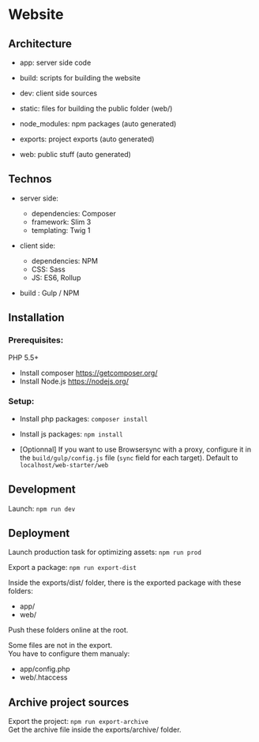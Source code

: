 # Website

## Architecture

- app: server side code

- build: scripts for building the website

- dev: client side sources

- static: files for building the public folder (web/)

- node_modules: npm packages (auto generated)

- exports: project exports (auto generated)

- web: public stuff (auto generated)

## Technos

- server side:
    - dependencies: Composer
    - framework: Slim 3
    - templating: Twig 1
  


- client side:
    - dependencies: NPM
    - CSS: Sass
    - JS: ES6, Rollup

  
- build : Gulp / NPM

## Installation

### Prerequisites:

PHP 5.5+

- Install composer <https://getcomposer.org/>
- Install Node.js <https://nodejs.org/>

### Setup: 

- Install php packages: `composer install`

- Install js packages: `npm install`

- [Optionnal] If you want to use Browsersync with a proxy, configure it in the `build/gulp/config.js` file (`sync` field for each target). Default to `localhost/web-starter/web`

## Development

Launch: `npm run dev`

## Deployment

Launch production task for optimizing assets: `npm run prod`  
  
Export a package: `npm run export-dist`  
  
Inside the exports/dist/ folder, there is the exported package with these folders:  
  - app/  
  - web/
  
Push these folders online at the root.  

Some files are not in the export.  
You have to configure them manualy:  

- app/config.php  
- web/.htaccess  

## Archive project sources

Export the project: `npm run export-archive`  
Get the archive file inside the exports/archive/ folder.




